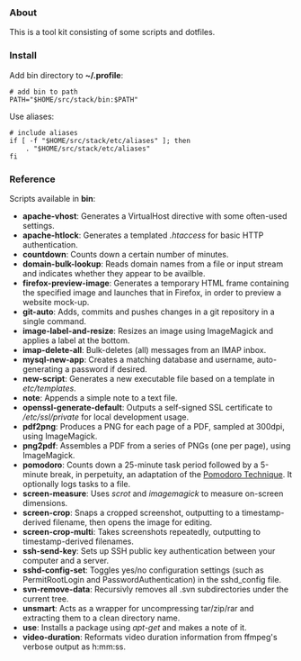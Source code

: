 ### About

This is a tool kit consisting of some scripts and dotfiles.

### Install

Add bin directory to **~/.profile**:

    # add bin to path
    PATH="$HOME/src/stack/bin:$PATH"

Use aliases:

    # include aliases
    if [ -f "$HOME/src/stack/etc/aliases" ]; then
        . "$HOME/src/stack/etc/aliases"
    fi

### Reference

Scripts available in **bin**:

* **apache-vhost**: Generates a VirtualHost directive with some often-used settings.
* **apache-htlock**: Generates a templated *.htaccess* for basic HTTP authentication.
* **countdown**: Counts down a certain number of minutes.
* **domain-bulk-lookup**: Reads domain names from a file or input stream and indicates whether they appear to be availble.
* **firefox-preview-image**: Generates a temporary HTML frame containing the specified image and launches that in Firefox, in order to preview a website mock-up.
* **git-auto**: Adds, commits and pushes changes in a git repository in a single command.
* **image-label-and-resize**: Resizes an image using ImageMagick and applies a label at the bottom.
* **imap-delete-all**: Bulk-deletes (all) messages from an IMAP inbox.
* **mysql-new-app**: Creates a matching database and username, auto-generating a password if desired.
* **new-script**: Generates a new executable file based on a template in *etc/templates*.
* **note**: Appends a simple note to a text file.
* **openssl-generate-default**: Outputs a self-signed SSL certificate to */etc/ssl/private* for local development usage.
* **pdf2png**: Produces a PNG for each page of a PDF, sampled at 300dpi, using ImageMagick.
* **png2pdf**: Assembles a PDF from a series of PNGs (one per page), using ImageMagick.
* **pomodoro**: Counts down a 25-minute task period followed by a 5-minute break, in perpetuity, an adaptation of the [Pomodoro Technique](http://en.wikipedia.org/wiki/Pomodoro_Technique). It optionally logs tasks to a file.
* **screen-measure**: Uses *scrot* and *imagemagick* to measure on-screen dimensions.
* **screen-crop**: Snaps a cropped screenshot, outputting to a timestamp-derived filename, then opens the image for editing.
* **screen-crop-multi**: Takes screenshots repeatedly, outputting to timestamp-derived filenames.
* **ssh-send-key**: Sets up SSH public key authentication between your computer and a server.
* **sshd-config-set**: Toggles yes/no configuration settings (such as PermitRootLogin and PasswordAuthentication) in the sshd\_config file.
* **svn-remove-data**: Recursivly removes all .svn subdirectories under the current tree.
* **unsmart**: Acts as a wrapper for uncompressing tar/zip/rar and extracting them to a clean directory name.
* **use**: Installs a package using *apt-get* and makes a note of it.
* **video-duration**: Reformats video duration information from ffmpeg's verbose output as h:mm:ss.
